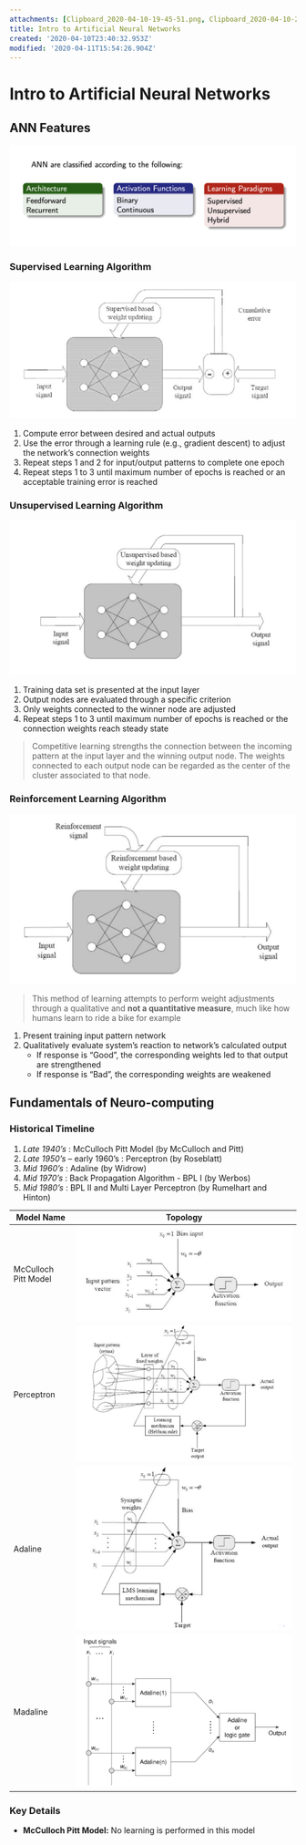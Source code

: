 ```yaml
---
attachments: [Clipboard_2020-04-10-19-45-51.png, Clipboard_2020-04-10-20-13-08.png, Clipboard_2020-04-10-20-13-37.png, Clipboard_2020-04-10-20-27-30.png, Clipboard_2020-04-10-20-40-06.png, Clipboard_2020-04-10-20-41-13.png, Clipboard_2020-04-10-20-42-22.png, Clipboard_2020-04-10-20-43-22.png]
title: Intro to Artificial Neural Networks
created: '2020-04-10T23:40:32.953Z'
modified: '2020-04-11T15:54:26.904Z'
---
```


# Intro to Artificial Neural Networks

## ANN Features
![](../attachments/Clipboard_2020-04-10-19-45-51.png)

### Supervised Learning Algorithm
![](../attachments/Clipboard_2020-04-10-20-13-08.png)
1. Compute error between desired and actual outputs
2. Use the error through a learning rule (e.g., gradient descent) to
adjust the network’s connection weights
3. Repeat steps 1 and 2 for input/output patterns to complete one epoch
4. Repeat steps 1 to 3 until maximum number of epochs is reached or an acceptable training error is reached 

### Unsupervised Learning Algorithm
![](../attachments/Clipboard_2020-04-10-20-13-37.png)
1. Training data set is presented at the input layer
2. Output nodes are evaluated through a specific criterion
3. Only weights connected to the winner node are adjusted
4. Repeat steps 1 to 3 until maximum number of epochs is reached or the connection weights reach steady state

> Competitive learning strengths the connection between the incoming pattern at the input layer and the winning output node. 
> The weights connected to each output node can be regarded as the center of the cluster associated to that node. 

### Reinforcement Learning Algorithm

![](../attachments/Clipboard_2020-04-10-20-27-30.png)

> This method of learning attempts to perform weight adjustments through a qualitative and __not a quantitative measure__, much like how humans learn to ride a bike for example

1. Present training input pattern network
2. Qualitatively evaluate system’s reaction to network’s calculated
output 
    - If response is “Good”, the corresponding weights led to that output are strengthened
    - If response is “Bad”, the corresponding weights are weakened

## Fundamentals of Neuro-computing

### Historical Timeline
1. _Late 1940’s_ : McCulloch Pitt Model (by McCulloch and Pitt)
2. _Late 1950’s_ – early 1960’s : Perceptron (by Roseblatt)
3. _Mid 1960’s_ : Adaline (by Widrow)
4. _Mid 1970’s_ : Back Propagation Algorithm - BPL I (by Werbos)
5. _Mid 1980’s_ : BPL II and Multi Layer Perceptron (by Rumelhart and Hinton)

| Model Name | Topology |
| ------ | --- |
| McCulloch Pitt Model | ![](../attachments/Clipboard_2020-04-10-20-40-06.png)   |
| Perceptron      | ![](../attachments/Clipboard_2020-04-10-20-41-13.png)   |
|Adaline | ![](../attachments/Clipboard_2020-04-10-20-42-22.png) |
|Madaline|![](../attachments/Clipboard_2020-04-10-20-43-22.png)|

### Key Details
- __McCulloch Pitt Model:__ No learning is performed in this model 






